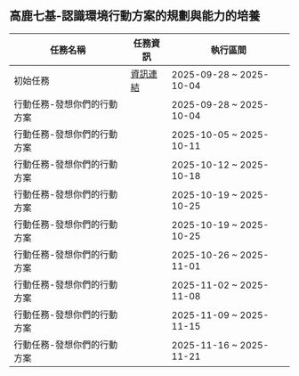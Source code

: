 ## 高鹿七基-認識環境行動方案的規劃與能力的培養

|任務名稱|任務資訊|執行區間|
|---|---|---|
|初始任務|[資訊連結](高鹿七基/認識環境行動方案的規劃與能力的培養/初始任務.md)|2025-09-28 ~ 2025-10-04|
|行動任務-發想你們的行動方案||2025-09-28 ~ 2025-10-04|
|行動任務-發想你們的行動方案||2025-10-05 ~ 2025-10-11|
|行動任務-發想你們的行動方案||2025-10-12 ~ 2025-10-18|
|行動任務-發想你們的行動方案||2025-10-19 ~ 2025-10-25|
|行動任務-發想你們的行動方案||2025-10-19 ~ 2025-10-25|
|行動任務-發想你們的行動方案||2025-10-26 ~ 2025-11-01|
|行動任務-發想你們的行動方案||2025-11-02 ~ 2025-11-08|
|行動任務-發想你們的行動方案||2025-11-09 ~ 2025-11-15|
|行動任務-發想你們的行動方案||2025-11-16 ~ 2025-11-21|
